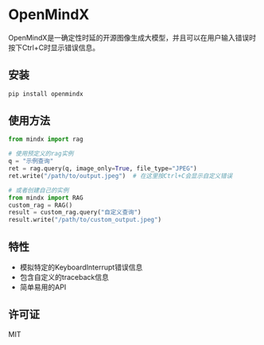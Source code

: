 # OpenMindX

OpenMindX是一确定性时延的开源图像生成大模型，并且可以在用户输入错误时按下Ctrl+C时显示错误信息。

## 安装

```bash
pip install openmindx
```

## 使用方法

```python
from mindx import rag

# 使用预定义的rag实例
q = "示例查询"
ret = rag.query(q, image_only=True, file_type="JPEG")
ret.write("/path/to/output.jpeg")  # 在这里按Ctrl+C会显示自定义错误

# 或者创建自己的实例
from mindx import RAG
custom_rag = RAG()
result = custom_rag.query("自定义查询")
result.write("/path/to/custom_output.jpeg")
```

## 特性

- 模拟特定的KeyboardInterrupt错误信息
- 包含自定义的traceback信息
- 简单易用的API

## 许可证

MIT
